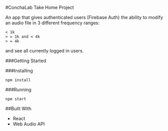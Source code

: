 #ConchaLab Take Home Project

An app that gives authenticated users (Firebase Auth) the ability to modify an audio file in 3 different frequency ranges:

```
< 1k
> = 1k and < 4k
> = 4k
```

and see all currently logged in users.

###Getting Started

###Installing

```
npm install
```

###Running

```
npm start
```

##Built With

-   React
-   Web Audio API
